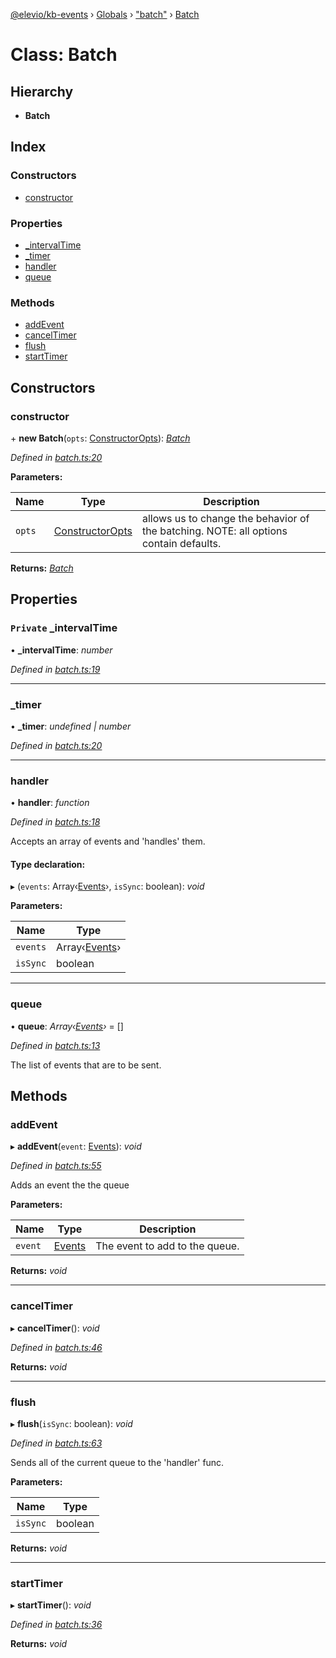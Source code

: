 [@elevio/kb-events](../README.md) › [Globals](../globals.md) › ["batch"](../modules/_batch_.md) › [Batch](_batch_.batch.md)

# Class: Batch

## Hierarchy

* **Batch**

## Index

### Constructors

* [constructor](_batch_.batch.md#constructor)

### Properties

* [_intervalTime](_batch_.batch.md#private-_intervaltime)
* [_timer](_batch_.batch.md#_timer)
* [handler](_batch_.batch.md#handler)
* [queue](_batch_.batch.md#queue)

### Methods

* [addEvent](_batch_.batch.md#addevent)
* [cancelTimer](_batch_.batch.md#canceltimer)
* [flush](_batch_.batch.md#flush)
* [startTimer](_batch_.batch.md#starttimer)

## Constructors

###  constructor

\+ **new Batch**(`opts`: [ConstructorOpts](../modules/_batch_.md#constructoropts)): *[Batch](_batch_.batch.md)*

*Defined in [batch.ts:20](https://github.com/elevio/kb-events/blob/11baa8d/src/batch.ts#L20)*

**Parameters:**

Name | Type | Description |
------ | ------ | ------ |
`opts` | [ConstructorOpts](../modules/_batch_.md#constructoropts) | allows us to change the behavior of the batching. NOTE: all options contain defaults.  |

**Returns:** *[Batch](_batch_.batch.md)*

## Properties

### `Private` _intervalTime

• **_intervalTime**: *number*

*Defined in [batch.ts:19](https://github.com/elevio/kb-events/blob/11baa8d/src/batch.ts#L19)*

___

###  _timer

• **_timer**: *undefined | number*

*Defined in [batch.ts:20](https://github.com/elevio/kb-events/blob/11baa8d/src/batch.ts#L20)*

___

###  handler

• **handler**: *function*

*Defined in [batch.ts:18](https://github.com/elevio/kb-events/blob/11baa8d/src/batch.ts#L18)*

Accepts an array of events and 'handles' them.

#### Type declaration:

▸ (`events`: Array‹[Events](../modules/_events_.md#events)›, `isSync`: boolean): *void*

**Parameters:**

Name | Type |
------ | ------ |
`events` | Array‹[Events](../modules/_events_.md#events)› |
`isSync` | boolean |

___

###  queue

• **queue**: *Array‹[Events](../modules/_events_.md#events)›* = []

*Defined in [batch.ts:13](https://github.com/elevio/kb-events/blob/11baa8d/src/batch.ts#L13)*

The list of events that are to be sent.

## Methods

###  addEvent

▸ **addEvent**(`event`: [Events](../modules/_events_.md#events)): *void*

*Defined in [batch.ts:55](https://github.com/elevio/kb-events/blob/11baa8d/src/batch.ts#L55)*

Adds an event the the queue

**Parameters:**

Name | Type | Description |
------ | ------ | ------ |
`event` | [Events](../modules/_events_.md#events) | The event to add to the queue.  |

**Returns:** *void*

___

###  cancelTimer

▸ **cancelTimer**(): *void*

*Defined in [batch.ts:46](https://github.com/elevio/kb-events/blob/11baa8d/src/batch.ts#L46)*

**Returns:** *void*

___

###  flush

▸ **flush**(`isSync`: boolean): *void*

*Defined in [batch.ts:63](https://github.com/elevio/kb-events/blob/11baa8d/src/batch.ts#L63)*

Sends all of the current queue to the 'handler' func.

**Parameters:**

Name | Type |
------ | ------ |
`isSync` | boolean |

**Returns:** *void*

___

###  startTimer

▸ **startTimer**(): *void*

*Defined in [batch.ts:36](https://github.com/elevio/kb-events/blob/11baa8d/src/batch.ts#L36)*

**Returns:** *void*
